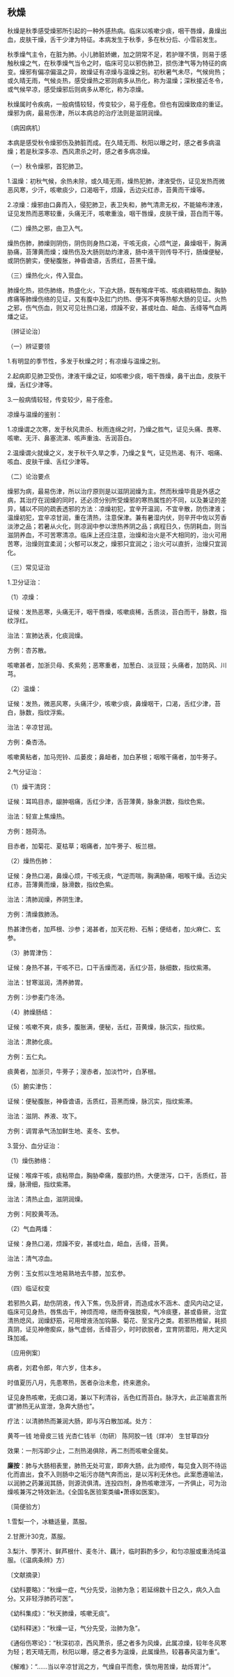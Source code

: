 ## 秋燥

秋燥是秋季感受燥邪所引起的一种外感热病。临床以咳嗽少痰，咽干唇燥，鼻燥出血，皮肤干燥，舌干少津为特征。本病发生于秋季，多在秋分后、小雪前发生。

秋季燥气主令，在脏为肺。小儿肺脏娇嫩，加之阴常不足，若护理不慎，则易于感触秋燥之气，在秋季燥气当令之时，临床可见以邪伤肺卫，损伤津气等为特征的病变。燥邪有偏凉偏温之异，故燥证有凉燥与温燥之别。初秋暑气未尽，气候尙热；或久晴无雨，气候炎热，感受燥热之邪则病多从热化，称为温燥；深秋接近冬令，或气候早凉，感受燥邪后则病多从寒化，称为凉燥。

秋燥属时令疾病，一般病情较轻，传变较少，易于痊愈。但也有因燥致痉的重证。燥邪为病，最易伤津，所以本病总的治疗法则是滋阴润燥。

〔病因病机〕

本病是感受秋令燥邪伤及肺脏而成。在久晴无雨、秋阳以曝之时，感之者多病温燥；若是秋深多凉、西风肃杀之时，感之者多病凉燥。

（一）秋令燥邪，首犯肺卫。

1.温燥：初秋气候，余热未除，或久晴无雨，燥热犯肺，津液受伤，证见发热而微恶风寒，少汗，咳嗽痰少，口渴咽干，烦躁，舌边尖红赤，苔黄而干燥等。

2.凉燥：燥邪由口鼻而入，侵犯肺卫，表卫失和，肺气清肃无权，不能输布津液，证见发热而恶寒较重，头痛无汗，咳嗽重浊，咽干唇燥，皮肤干燥，苔白而干等。

（二）燥热之邪，由卫入气。

燥热伤肺，肺燥则阴伤，阴伤则身热口渴，干咳无痰，心烦气逆，鼻燥咽干，胸满胁痛，苔薄黄而燥；燥热伤及大肠则劫灼津液，肠中液干则传导不行，肠燥便秘，或阴伤腑实，便秘腹胀，神昏谵语，舌质红，苔黑干燥。

（三）燥热化火，传入营血。

肺燥化热，损伤肺络，热盛化火，下迫大肠，既有喉痒干咳、咳痰稠粘带血、胸胁疼痛等肺燥伤络的见证，又有腹中及肛门灼热、便泻不爽等热郁大肠的见证。火热之邪，伤气伤血，则又可见壮热口渴，烦躁不安，甚或吐血、衄血、舌绛等气血两燔之证。

〔辨证论治〕

（一）辨证要领

1.有明显的季节性，多发于秋燥之时；有凉燥与温燥之别。

2.起病即见肺卫受伤，津液干燥之证，如咳嗽少痰，咽干唇燥，鼻干出血，皮肤干燥，舌红少津等。

3.一般病情较轻，传变较少，易于痊愈。

凉燥与温燥的鉴别：

1.凉燥谓之次寒，发于秋风肃杀、秋雨连绵之时，乃燥之胜气，证见头痛、畏寒、咳嗽、无汗、鼻塞流涕、咳声重浊、舌润苔白。

2.温燥谓火就燥之义，发于秋干久旱之季，乃燥之复气，证见热渴、有汗、咽痛、咳血、皮肤干燥、舌红少津等。

（二）论治要点

燥邪为病，最易伤津，所以治疗原则是以滋阴润燥为主。然而秋燥毕竟是外感之病，其治疗在润燥的同时，还必须分别所受燥邪的寒热属性的不同，以及兼证的差异，辅以不同的疏表透邪的方法：凉燥初犯，宜辛开温润，不宜辛散，防伤津液；温燥初犯，宜辛凉甘润，重在清热，注意保津。兼有暑湿内伏，则辛开中佐以芳香淡渗之品；若暑从火化，则凉润中参以泄热养阴之品；病程日久，伤阴耗血，则当滋阴养血，不可苦寒清凉。临床上还应注意，治燥和治火是不大相同的，治火可用苦寒，治燥则宜柔润；火郁可以发之，燥邪只宜润之；治火可以直折，治燥只宜润化。

（三）常见证治

1.卫分证治：

（1）凉燥：

证候：发热恶寒，头痛无汗，咽干唇燥，咳嗽痰稀，舌质淡，苔白而干，脉数，指纹浮红。

治法：宣肺达表，化痰润燥。

方例：杏苏散。

咳嗽甚者，加浙贝母、炙紫苑；恶寒重者，加葱白、淡豆豉；头痛者，加防风、川芎。

（2）温燥：

证候：发热，微恶风寒，头痛汗少，咳嗽少痰，鼻燥咽干，口渴，舌红少津，苔白，脉数，指纹浮紫。

治法：辛凉甘润。

方例：桑杏汤。

咳嗽黄粘者，加马兜铃、瓜蒌皮；鼻衄者，加白茅根；咽喉干痛者，加牛蒡子。

2.气分证治：

（1）燥干清窍：

证候：耳鸣目赤，龈肿咽痛，舌红少津，舌苔薄黄，脉象洪数，指纹色紫。

治法：轻宣上焦燥热。

方例：翘荷汤。

目赤者，加菊花、夏枯草；咽痛者，加牛蒡子、板兰根。

（2）燥热伤肺：

证候：身热口渴，鼻燥心烦，干咳无痰，气逆而喘，胸满胁痛，咽喉干燥。舌边尖红赤，苔薄黄而燥，脉滑数，指纹色紫。

治法：清肺润燥，养阴生津。

方例：清燥救肺汤。

热甚津伤者，加芦根、沙参；渴甚者，加天花粉、石斛；便结者，加火麻仁、玄参。

（3）肺胃津伤：

证候：身热不甚，干咳不已，口干舌燥而渴，舌红少苔，脉细数，指纹紫滞。

治法：甘寒滋润，清养肺胃。

方例：沙参麦门冬汤。

（4）肺燥肠结：

证候：咳嗽不爽，痰多，腹胀满，便秘，舌红，苔黄燥，脉沉实，指纹紫。

治法：肃肺化痰。

方例：五仁丸。

痰黄者，加浙贝，牛蒡子；溲赤者，加淡竹叶，白茅根。

（5）腑实津伤：

证候：便秘腹胀，神昏谵语，舌质红，苔黑而燥，脉沉实，指纹紫滞。

治法：滋阴、养液、攻下。

方例：调胃承气汤加鲜生地、麦冬、玄参。

3.营分、血分证治：

（1）燥伤肺络：

证候：喉痒干咳，痰粘带血，胸胁牵痛，腹部灼热，大便泄泻，口干，舌质红，苔燥，脉滑细，指纹紫滞。

治法：清热止血，滋阴润燥。

方例：阿胶黄芩汤。

（2）气血两燔：

证候：身热口渴，烦躁不安，甚或吐血，衄血，舌绛，苔黄。

治法：清气凉血。

方例：玉女煎以生地易熟地去牛膝，加玄参。

（四）临证权变

若邪热久羁，劫伤阴液，传入下焦，伤及肝肾，而造成水不涵木、虚风内动之证，临床可见身热，唇焦齿干，神烦而啼，继而脊强肢瘈，气冷痰壅，甚或昏厥，治宜清热熄风，润燥舒筋，可用增液汤加钩藤、菊花、至宝丹之类。若邪热稽留，耗损真阴，证见神倦瘈疭，脉气虚弱，舌绛苔少，时时欲脱者，宜育阴潜阳，用大定风珠加减。

〔应用例案〕

病者，刘君令郎，年六岁，住本乡。

时值夏历八月，先患寒热，医者杂治未愈，终来邀余。

证见身热咳嗽，无痰口渴，兼以下利清谷，舌色红而苔白。脉浮大，此正喻嘉言所谓“肺热无从宣泄，急奔大肠也”。

疗法：以清肺热而兼润大肠，即与泻白散加减。处方：

黄芩一钱 地骨皮三钱 光杏仁钱半（勿研） 陈阿胶一钱（烊冲） 生甘草四分

效果：一剂泻即少止，二剂热渴俱除，再二剂而咳嗽全瘥矣。

**廉按**：肺与大肠相表里，肺热无处可宣，即奔大肠，此为顺传，每见食入则不待运化而直出，食不入则肠中之垢污亦随气奔而出，是以泻利无休也。此案悉遵喻法，以润肺之药兼润其肠，则源流俱清。连投四剂，身热咳嗽泄泻，一齐俱止，可为治燥咳兼泻之特效新法。《全国名医验案类编•萧琢如医案》。

〔简便验方〕

1.雪梨一个，冰糖适量，蒸服。

2.甘蔗汁30克，蒸服。

3.梨汁、荸荠汁、鲜芦根什、麦冬汁、藕汁，临时斟酌多少，和匀凉服或重汤炖温服。（《温病条辨》方）

〔文献摘录〕

《幼科要略》：“秋燥一症，气分先受，治肺为急；若延绵数十日之久，病久入血分。又非轻浮肺药可医”。

《幼科集成》：“秋天肺燥，咳嗽无痰”。

《幼科释迷》：“秋燥一证，气分先受，治肺为急”。

《通俗伤寒论》：“秋深初凉，西风萧杀，感之者多为风燥，此属凉燥，较年冬风寒为轻；若天晴无雨，秋阳以曝，感之者多为温燥，此属燥热，较暮春风温为重”。

《解难》：“……当以辛凉甘润之方，气燥自平而愈，慎勿用苦燥，劫烁胃汁”。
